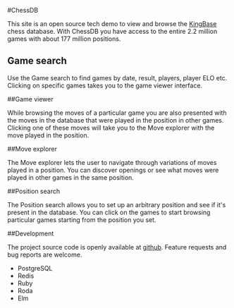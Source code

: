 #ChessDB

This site is an open source tech demo to view and browse the [KingBase](http://kingbase-chess.net/") chess database. With ChessDB you have access to the entire 2.2 million games with about 177 million positions.

## Game search

Use the Game search to find games by date, result, players, player ELO etc. Clicking on specific games takes you to the game viewer interface.

##Game viewer

While browsing the moves of a particular game you are also presented with the moves in the database that were played in the position in other games. Clicking one of these moves will take you to the Move explorer with the move played in the position.

##Move explorer

The Move explorer lets the user to navigate through variations of moves played in a position. You can discover openings or see what moves were played in other games in the same position.

##Position search

The Position search allows you to set up an arbitrary position and see if it's present in the database. You can click on the games to start browsing particular games starting from the position you set.

##Development

The project source code is openly available at
<a href="http://github.com/phaul/chessdb" target="_blank">github</a>. Feature requests and bug reports are welcome.

 - PostgreSQL
 - Redis
 - Ruby
 - Roda
 - Elm

